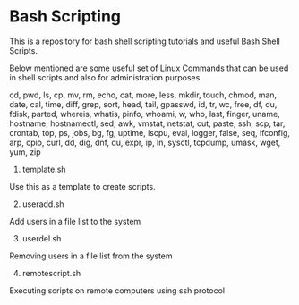 # Bash Scripting

This is a repository for bash shell scripting tutorials and useful Bash Shell Scripts.

Below mentioned are some useful set of Linux Commands that can be used in shell scripts and also for administration purposes.


cd, pwd, ls, cp, mv, rm, echo, cat, more, less, mkdir, touch, chmod, man, date, cal,
time, diff, grep, sort, head, tail, gpasswd, id, tr, wc, free, df, du, fdisk, parted,
whereis, whatis, pinfo, whoami, w, who, last, finger, uname, hostname, hostnamectl,
sed, awk, vmstat, netstat, cut, paste, ssh, scp, tar, crontab, top, ps, jobs, bg, fg,
uptime, lscpu, eval, logger, false, seq, ifconfig, arp, cpio, curl, dd, dig, dnf, du,
expr, ip, ln, sysctl, tcpdump, umask, wget, yum, zip


1) template.sh

Use this as a template to create scripts.

2) useradd.sh

Add users in a file list to the system

3) userdel.sh

Removing users in a file list from the system

4) remotescript.sh

Executing scripts on remote computers using ssh protocol
